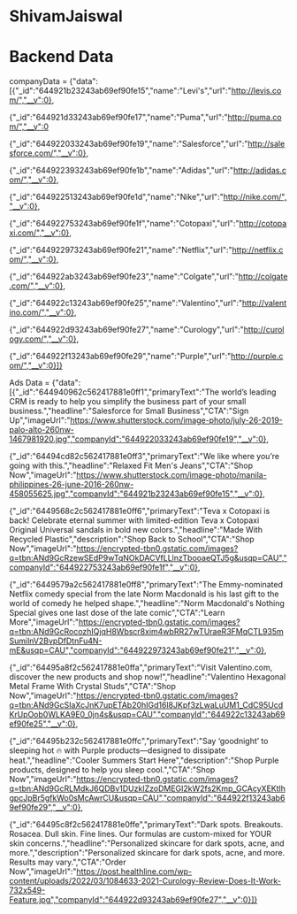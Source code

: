 # ShivamJaiswal

# Backend Data

companyData = {"data":[{"_id":"644921b23243ab69ef90fe15","name":"Levi's","url":"http://levis.com/","__v":0},

{"_id":"644921d33243ab69ef90fe17","name":"Puma","url":"http://puma.com/","__v":0

{"_id":"644922033243ab69ef90fe19","name":"Salesforce","url":"http://salesforce.com/","__v":0},

{"_id":"644922393243ab69ef90fe1b","name":"Adidas","url":"http://adidas.com/","__v":0},

{"_id":"644922513243ab69ef90fe1d","name":"Nike","url":"http://nike.com/","__v":0},

{"_id":"644922753243ab69ef90fe1f","name":"Cotopaxi","url":"http://cotopaxi.com/","__v":0},

{"_id":"644922973243ab69ef90fe21","name":"Netflix","url":"http://netflix.com/","__v":0},

{"_id":"644922ab3243ab69ef90fe23","name":"Colgate","url":"http://colgate.com/","__v":0},

{"_id":"644922c13243ab69ef90fe25","name":"Valentino","url":"http://valentino.com/","__v":0},

{"_id":"644922d93243ab69ef90fe27","name":"Curology","url":"http://curology.com/","__v":0},

{"_id":"644922f13243ab69ef90fe29","name":"Purple","url":"http://purple.com/","__v":0}]}


 
Ads Data = {"data":[{"_id":"644940962c562417881e0ff1","primaryText":"The world’s leading CRM is ready to help you simplify the business part of your small business.","headline":"Salesforce for Small Business","CTA":"Sign Up","imageUrl":"https://www.shutterstock.com/image-photo/july-26-2019-palo-alto-260nw-1467981920.jpg","companyId":"644922033243ab69ef90fe19","__v":0},

{"_id":"64494cd82c562417881e0ff3","primaryText":"We like where you’re going with this.","headline":"Relaxed Fit Men's Jeans","CTA":"Shop Now","imageUrl":"https://www.shutterstock.com/image-photo/manila-philippines-26-june-2016-260nw-458055625.jpg","companyId":"644921b23243ab69ef90fe15","__v":0},

{"_id":"6449568c2c562417881e0ff6","primaryText":"Teva x Cotopaxi is back! Celebrate eternal summer with limited-edition Teva x Cotopaxi Original Universal sandals in bold new colors.","headline":"Made With Recycled Plastic","description":"Shop Back to School","CTA":"Shop Now","imageUrl":"https://encrypted-tbn0.gstatic.com/images?q=tbn:ANd9GcRzewSEdP9wTqNOkDACVfLLlnzTbooaeQTJ5g&usqp=CAU","companyId":"644922753243ab69ef90fe1f","__v":0},

{"_id":"6449579a2c562417881e0ff8","primaryText":"The Emmy-nominated Netflix comedy special from the late Norm Macdonald is his last gift to the world of comedy he helped shape.","headline":"Norm Macdonald's Nothing Special gives one last dose of the late comic","CTA":"Learn More","imageUrl":"https://encrypted-tbn0.gstatic.com/images?q=tbn:ANd9GcRocozhIQjqH8Wbscr8xim4wbRR27wTUraeR3FMqCTL935mSumilnV2BvpDfDtnFu4N-mE&usqp=CAU","companyId":"644922973243ab69ef90fe21","__v":0},

{"_id":"64495a8f2c562417881e0ffa","primaryText":"Visit Valentino.com, discover the new products and shop now!","headline":"Valentino Hexagonal Metal Frame With Crystal Studs","CTA":"Shop Now","imageUrl":"https://encrypted-tbn0.gstatic.com/images?q=tbn:ANd9GcSIaXcJnK7upETAb20hIGd16l8JKpf3zLwaLuUM1_CdC95UcdKrUpOob0WLKA9E0_0jn4s&usqp=CAU","companyId":"644922c13243ab69ef90fe25","__v":0},

{"_id":"64495b232c562417881e0ffc","primaryText":"Say ‘goodnight’ to sleeping hot 🔥 with Purple products—designed to dissipate heat.","headline":"Cooler Summers Start Here","description":"Shop Purple products, designed to help you sleep cool.","CTA":"Shop Now","imageUrl":"https://encrypted-tbn0.gstatic.com/images?q=tbn:ANd9GcRLMdkJ6QDBv1DUzkIZzoDMEGI2kW2fs2Kmp_GCAcyXEKtlhgpcJpBr5gfkWo0sMcAwrCU&usqp=CAU","companyId":"644922f13243ab69ef90fe29","__v":0},

{"_id":"64495c8f2c562417881e0ffe","primaryText":"Dark spots. Breakouts. Rosacea. Dull skin. Fine lines. Our formulas are custom-mixed for YOUR skin concerns.","headline":"Personalized skincare for dark spots, acne, and more.","description":"Personalized skincare for dark spots, acne, and more. Results may vary.","CTA":"Order Now","imageUrl":"https://post.healthline.com/wp-content/uploads/2022/03/1084633-2021-Curology-Review-Does-It-Work-732x549-Feature.jpg","companyId":"644922d93243ab69ef90fe27","__v":0}]}
